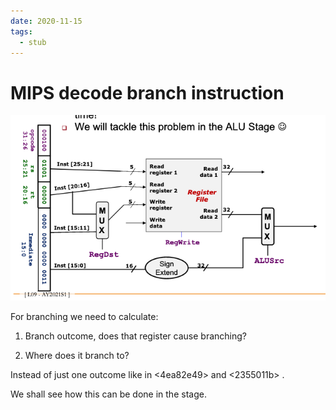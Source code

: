 ```yaml
---
date: 2020-11-15
tags: 
  - stub
---
```


# MIPS decode branch instruction

![](./static/mips-branch-type-instruction-decoder.png)

For branching we need to calculate:

1. Branch outcome, does that register cause branching?

2. Where does it branch to?

Instead of just one outcome like in <4ea82e49>  and <2355011b> .

We shall see how this can be done in the <c7317dfc> stage.



